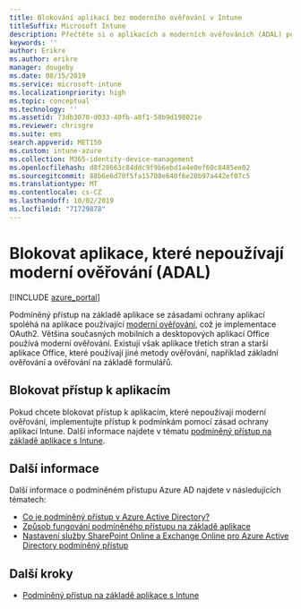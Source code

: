 ```yaml
---
title: Blokování aplikací bez moderního ověřování v Intune
titleSuffix: Microsoft Intune
description: Přečtěte si o aplikacích a moderních ověřováních (ADAL) pomocí Microsoft Intune.
keywords: ''
author: Erikre
ms.author: erikre
manager: dougeby
ms.date: 08/15/2019
ms.service: microsoft-intune
ms.localizationpriority: high
ms.topic: conceptual
ms.technology: ''
ms.assetid: 73db3070-d033-40fb-a8f1-58b9d198021e
ms.reviewer: chrisgre
ms.suite: ems
search.appverid: MET150
ms.custom: intune-azure
ms.collection: M365-identity-device-management
ms.openlocfilehash: d8f28663c84ddc9f9b6ebd1a4e0ef60c8485ee02
ms.sourcegitcommit: 88b6e6d70f5fa15708e640f6e20b97a442ef07c5
ms.translationtype: MT
ms.contentlocale: cs-CZ
ms.lasthandoff: 10/02/2019
ms.locfileid: "71729878"
---
```

# <a name="block-apps-that-dont-use-modern-authentication-adal"></a>Blokovat aplikace, které nepoužívají moderní ověřování (ADAL)

[!INCLUDE [azure_portal](../includes/azure_portal.md)]

Podmíněný přístup na základě aplikace se zásadami ochrany aplikací spoléhá na aplikace používající [moderní ověřování](https://support.office.com/article/Using-Office-365-modern-authentication-with-Office-clients-776c0036-66fd-41cb-8928-5495c0f9168a), což je implementace OAuth2. Většina současných mobilních a desktopových aplikací Office používá moderní ověřování. Existují však aplikace třetích stran a starší aplikace Office, které používají jiné metody ověřování, například základní ověřování a ověřování na základě formulářů.

## <a name="block-access-to-apps"></a>Blokovat přístup k aplikacím

Pokud chcete blokovat přístup k aplikacím, které nepoužívají moderní ověřování, implementujte přístup k podmínkám pomocí zásad ochrany aplikací Intune. Další informace najdete v tématu [podmíněný přístup na základě aplikace s Intune](app-based-conditional-access-intune.md).

## <a name="additional-information"></a>Další informace

Další informace o podmíněném přístupu Azure AD najdete v následujících tématech:
- [Co je podmíněný přístup v Azure Active Directory?](https://docs.microsoft.com/azure/active-directory/conditional-access/overview)
- [Způsob fungování podmíněného přístupu na základě aplikace](app-based-conditional-access-intune.md#how-app-based-conditional-access-works)
- [Nastavení služby SharePoint Online a Exchange Online pro Azure Active Directory podmíněný přístup](https://docs.microsoft.com/azure/active-directory/conditional-access/conditional-access-for-exo-and-spo)

## <a name="next-steps"></a>Další kroky

- [Podmíněný přístup na základě aplikace s Intune](app-based-conditional-access-intune.md)
